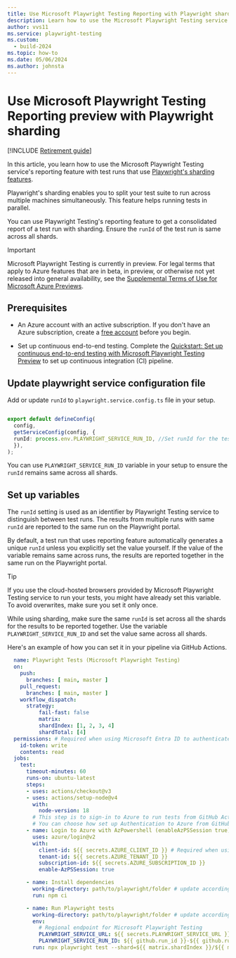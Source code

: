 ```yaml
---
title: Use Microsoft Playwright Testing Reporting with Playwright sharding (preview)
description: Learn how to use the Microsoft Playwright Testing service's reporting feature with test runs that use Playwright's sharding features.
author: vvs11
ms.service: playwright-testing
ms.custom:
  - build-2024
ms.topic: how-to
ms.date: 05/06/2024
ms.author: johnsta
---
```


# Use Microsoft Playwright Testing Reporting preview with Playwright sharding

[!INCLUDE [Retirement guide](./includes/retirement-banner.md)]

In this article, you learn how to use the Microsoft Playwright Testing service's reporting feature with test runs that use [Playwright's sharding features](https://playwright.dev/docs/test-sharding). 

Playwright's sharding enables you to split your test suite to run across multiple machines simultaneously. This feature helps running tests in parallel.

You can use Playwright Testing's reporting feature to get a consolidated report of a test run with sharding. Ensure the `runId` of the test run is same across all shards. 

> [!IMPORTANT]
> Microsoft Playwright Testing is currently in preview. For legal terms that apply to Azure features that are in beta, in preview, or otherwise not yet released into general availability, see the [Supplemental Terms of Use for Microsoft Azure Previews](https://azure.microsoft.com/support/legal/preview-supplemental-terms/).

## Prerequisites

* An Azure account with an active subscription. If you don't have an Azure subscription, create a [free account](https://azure.microsoft.com/pricing/purchase-options/azure-account?cid=msft_learn) before you begin.

* Set up continuous end-to-end testing. Complete the [Quickstart: Set up continuous end-to-end testing with Microsoft Playwright Testing Preview](./quickstart-automate-end-to-end-testing.md) to set up continuous integration (CI) pipeline.

## Update playwright service configuration file

Add or update `runId` to `playwright.service.config.ts` file in your setup. 

```typescript

export default defineConfig(
  config,
  getServiceConfig(config, {
  runId: process.env.PLAYWRIGHT_SERVICE_RUN_ID, //Set runId for the test run
  }),
);

```
You can use `PLAYWRIGHT_SERVICE_RUN_ID` variable in your setup to ensure the `runId` remains same across all shards. 

## Set up variables

The `runId` setting is used as an identifier by Playwright Testing service to distinguish between test runs. The results from multiple runs with same `runId` are reported to the same run on the Playwright portal. 

By default, a test run that uses reporting feature automatically generates a unique `runId` unless you explicitly set the value yourself. If the value of the variable remains same across runs, the results are reported together in the same run on the Playwright portal. 

> [!Tip]
> If you use the cloud-hosted browsers provided by Microsoft Playwright Testing service to run your tests, you might have already set this variable. To avoid overwrites, make sure you set it only once. 


While using sharding, make sure the same `runId` is set across all the shards for the results to be reported together. Use the variable `PLAYWRIGHT_SERVICE_RUN_ID` and set the value same across all shards. 

Here's an example of how you can set it in your pipeline via GitHub Actions. 

```yml
  name: Playwright Tests (Microsoft Playwright Testing)
  on:
    push:
      branches: [ main, master ]
    pull_request:
      branches: [ main, master ]
    workflow_dispatch:
      strategy:
          fail-fast: false
          matrix:
          shardIndex: [1, 2, 3, 4]
          shardTotal: [4]
  permissions: # Required when using Microsoft Entra ID to authenticate
    id-token: write
    contents: read
  jobs:
    test:
      timeout-minutes: 60
      runs-on: ubuntu-latest
      steps:
      - uses: actions/checkout@v3
      - uses: actions/setup-node@v4
        with:
          node-version: 18
        # This step is to sign-in to Azure to run tests from GitHub Action workflow.
        # You can choose how set up Authentication to Azure from GitHub Actions, this is one example. 
      - name: Login to Azure with AzPowershell (enableAzPSSession true) 
        uses: azure/login@v2 
        with: 
          client-id: ${{ secrets.AZURE_CLIENT_ID }} # Required when using Microsoft Entra ID to authenticate
          tenant-id: ${{ secrets.AZURE_TENANT_ID }}  
          subscription-id: ${{ secrets.AZURE_SUBSCRIPTION_ID }}  
          enable-AzPSSession: true 

      - name: Install dependencies
        working-directory: path/to/playwright/folder # update accordingly
        run: npm ci

      - name: Run Playwright tests
        working-directory: path/to/playwright/folder # update accordingly
        env:
          # Regional endpoint for Microsoft Playwright Testing
          PLAYWRIGHT_SERVICE_URL: ${{ secrets.PLAYWRIGHT_SERVICE_URL }}
          PLAYWRIGHT_SERVICE_RUN_ID: ${{ github.run_id }}-${{ github.run_attempt }}-${{ github.sha } #This Run_ID will be unique and will remain same across all shards
        run: npx playwright test --shard=${{ matrix.shardIndex }}/${{ matrix.shardTotal }}
```
